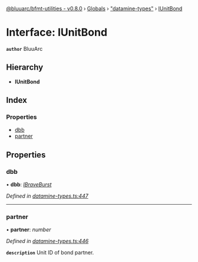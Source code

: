 [@bluuarc/bfmt-utilities - v0.8.0](../README.md) › [Globals](../globals.md) › ["datamine-types"](../modules/_datamine_types_.md) › [IUnitBond](_datamine_types_.iunitbond.md)

# Interface: IUnitBond

**`author`** BluuArc

## Hierarchy

* **IUnitBond**

## Index

### Properties

* [dbb](_datamine_types_.iunitbond.md#dbb)
* [partner](_datamine_types_.iunitbond.md#partner)

## Properties

###  dbb

• **dbb**: *[IBraveBurst](_datamine_types_.ibraveburst.md)*

*Defined in [datamine-types.ts:447](https://github.com/BluuArc/bfmt-utilities/blob/master/src/datamine-types.ts#L447)*

___

###  partner

• **partner**: *number*

*Defined in [datamine-types.ts:446](https://github.com/BluuArc/bfmt-utilities/blob/master/src/datamine-types.ts#L446)*

**`description`** Unit ID of bond partner.
